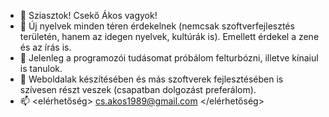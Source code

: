 - 👋 Sziasztok! Csekő Ákos vagyok!
- 👀 Új nyelvek minden téren érdekelnek (nemcsak szoftverfejlesztés területén, hanem az idegen nyelvek, kultúrák is). Emellett érdekel a zene és az írás is.
- 🌱 Jelenleg a programozói tudásomat próbálom felturbózni, illetve kínaiul is tanulok.
- 💞️ Weboldalak készítésében és más szoftverek fejlesztésében is szívesen részt veszek (csapatban dolgozást preferálom).
- 📫 <elérhetőség> cs.akos1989@gmail.com </elérhetőség>

